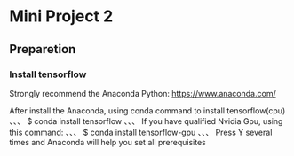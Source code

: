 # Mini Project 2

## Preparetion

### Install tensorflow
Strongly recommend the Anaconda Python:
https://www.anaconda.com/

After install the Anaconda, using conda command to install tensorflow(cpu)
、、、
$ conda install tensorflow
、、、
If you have qualified Nvidia Gpu, using this command:
、、、
$ conda install tensorflow-gpu
、、、
Press Y several times and Anaconda will help you set all prerequisites

